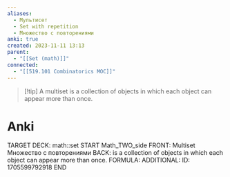 ```yaml
---
aliases:
  - Мультисет
  - Set with repetition
  - Множество с повторениями
anki: true
created: 2023-11-11 13:13
parent:
  - "[[Set (math)]]"
connected:
  - "[[519.101 Combinatorics MOC]]"
---
```


> [!tip] A multiset
is a collection of objects in which each object can appear more than once.


# Anki
TARGET DECK: math::set
START
Math_TWO_side
FRONT: Multiset
Множество с повторениями
BACK: is a collection of objects in which each object can appear more than once.
FORMULA: 
ADDITIONAL:
ID: 1705599792918
END











